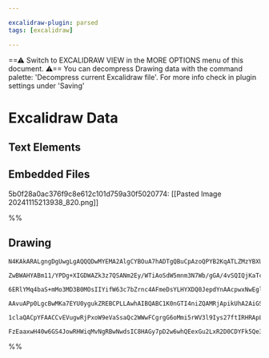 ```yaml
---

excalidraw-plugin: parsed
tags: [excalidraw]

---
```

==⚠  Switch to EXCALIDRAW VIEW in the MORE OPTIONS menu of this document. ⚠== You can decompress Drawing data with the command palette: 'Decompress current Excalidraw file'. For more info check in plugin settings under 'Saving'


# Excalidraw Data
## Text Elements
## Embedded Files
5b0f28a0ac376f9c8e612c101d759a30f5020774: [[Pasted Image 20241115213938_820.png]]

%%
## Drawing
```compressed-json
N4KAkARALgngDgUwgLgAQQQDwMYEMA2AlgCYBOuA7hADTgQBuCpAzoQPYB2KqATLZMzYBXUtiRoIACyhQ4zZAHoFAc0JRJQgEYA6bGwC2CgF7N6hbEcK4OCtptbErHALRY8RMpWdx8Q1TdIEfARcZgRmBShcZQUebTiATho6IIR9BA4oZm4AbXAwUDAiiBJuCABlADEAawARAHkALQBGZnrNDgBhKAArAFEAWTh9YnwAM2SiyFhEMsJ9aKR+Ysxu

ZwBWAHYABm11/YPDg+XIGDWAZk3z7QSANm2Ey/WTiAoSdW5mnm3N7Wb/gGA/4vSQIQjKaTcW6bBIvazKYLcbYvZhQUhsaoITpsfBsUhlNHWZhwXCBTKTYqaXDYarKdFCDjEbG4/ESQkcYmkjJQCmQMaEfD4cqwRESQQeXkQVHozEAdXekm4fHyAjRGIQwpgovQ4tKL3pEI44WyaGaLzYJOwajOpu2yJVEDpwjgAEliCbUDkALovMbkdJu7gcISCl

6ERlYMq4baS+mMo3MD3B0MOsIIYifW63c7bZrnc4AFmeDsYLHYXDQ0JepdYnAAcpwxNwEgl/utmuseGaHYRmLVUlB09wxgQwi9NMJGX1gulMkmQ/gXkI4MRcIOM6ars1oQXLjCHi8iBxqkGF4e2DSh2gR/gx6molAhB6IIhGeHlJL+cFAxJ1pptmMPAABzRtSly3GMCTYEBCC3F82DNLmxCbOsCS4DmYzrNs3ybJsBaSsw7jiJ6KpgN2UxkSqXr5

AAvuAPp0LgcBwMKa7EYU0ygukZREBCPLLAwhAIBQABC1K0nGTI4niZQAMRjApikUhA2AiGSUAuoO+jCjKWLSay6Cyc0CDGcZymqaQ6maWkYk0k6DJSSyBLkByJLqeZanctZ+iVAKQoisRUo4nq+QqZ5mTeTp6rysQHxoMqxQWVZWlRZimrakFEoCUlXlaQASsIhrGp82XhRpWn1Ja1qfHapWWblaSVJwUCVLg+gCjaqDkZAOURVpTWZOUhBGMR3x

1claQACpYFAACCvEVugwRjPxoW9eVaSsaQc2WWwFCgrgG6oMmi5rWV3l9Iys27ftIRHRApLolQAmEeigoABqZgkmwvdgb34AAmlCMJ7OcCTbLcPDFsURhsAY3AcZA9AEEIxHNLR40NfoBUOQmz6ScpdIkENI2nimxRE45MloIjEAiTi92yZ0CTM8zlSVJKeUIMoIaknJfS1ALAvsxAGNnfVg1qpilVQOW87k5AcCBGYwjMAA4qQxPDcRJ0CX6bUI

FzEaaxwH40w6GS4JowRHWiqMvNgRBwNwdsIC8HAGy7pD2w6whQEexGu2LxR2D0CDYFk5Qe3AAxsMQCCXVbNvDqOCDgDR/AQF+4QI3RNFAA==
```
%%